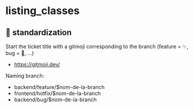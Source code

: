 <h1>listing_classes</h1>

## :construction: standardization

Start the ticket title with a gitmoji corresponding to the branch (feature = :sparkles:, bug = :bug:, ...)

- https://gitmoji.dev/

Naming branch:

- backend/feature/$nom-de-la-branch
- frontend/hotfix/$nom-de-la-branch
- backend/bug/$nom-de-la-branch
